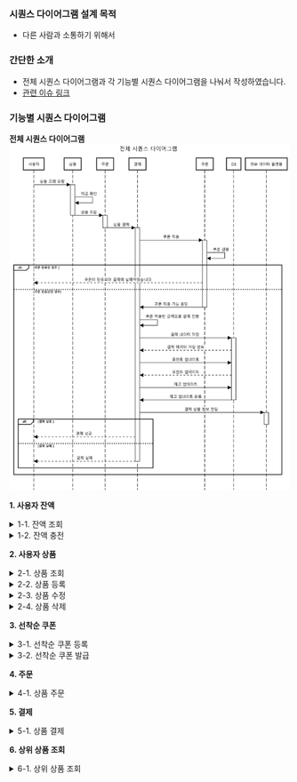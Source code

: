 ### 시퀀스 다이어그램 설계 목적
- 다른 사람과 소통하기 위해서

### 간단한 소개
- 전체 시퀀스 다이어그램과 각 기능별 시퀀스 다이어그램을 나눠서 작성하였습니다.
- [관련 이슈 링크]('https://github.com/Park-ha-neul/hhplus-e-commerce/issues/3')

### 기능별 시퀀스 다이어그램 
**전체 시퀀스 다이어그램**
![전체 시퀀스 다이어그램](./img/0.%20전체%20시퀀스.png)

**1. 사용자 잔액**
<details>
  <summary>1-1. 잔액 조회</summary>

![잔액 조회 시퀀스 다이어그램](./img/1-1.잔액%20조회.png)

</details>

<details>
  <summary>1-2. 잔액 충전</summary>

![잔액 충전 시퀀스 다이어그램](./img/1-2.잔액%20충전.png)

</details>

**2. 사용자 상품**
<details>
  <summary>2-1. 상품 조회</summary>

![상품 조회 시퀀스 다이어그램](./img/2-1.%20상품%20조회.png)

</details>

<details>
  <summary>2-2. 상품 등록</summary>

![상품 등록 시퀀스 다이어그램](./img/2-2.상품%20등록.png)

</details>

<details>
  <summary>2-3. 상품 수정</summary>

![상품 수정 시퀀스 다이어그램](./img/2-3.%20상품%20수정.png)

</details>

<details>
  <summary>2-4. 상품 삭제</summary>

![상품 수정 시퀀스 다이어그램](./img/2-4.상품%20삭제.png)

</details>

**3. 선착순 쿠폰**
<details>
  <summary>3-1. 선착순 쿠폰 등록</summary>

![선착순 쿠폰 등록 시퀀스 다이어그램](./img/3-1.%20쿠폰%20등록.png)

</details>

<details>
  <summary>3-2. 선착순 쿠폰 발급</summary>

![선착순 쿠폰 발급 시퀀스 다이어그램](./img/3-2.%20선착순%20쿠폰%20발급.png)

</details>

**4. 주문**
<details>
  <summary>4-1. 상품 주문</summary>

![상품 주문 시퀀스 다이어그램](./img/4-1.상품%20주문.png)

</details>

**5. 결제**
<details>
  <summary>5-1. 상품 결제</summary>

![상품 결제 시퀀스 다이어그램](./img/5-1.%20상품%20결제.png)

</details>

**6. 상위 상품 조회**
<details>
    <summary>6-1. 상위 상품 조회</summary>

![상위 상품 조회 시퀀스 다이어그램](./img/6-1.%20상위%20상품%20조회.png)
</details>